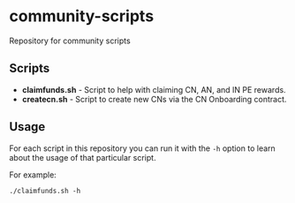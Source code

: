 # community-scripts

Repository for community scripts

## Scripts

* **claimfunds.sh** - Script to help with claiming CN, AN, and IN PE rewards.
* **createcn.sh** - Script to create new CNs via the CN Onboarding contract.

## Usage

For each script in this repository you can run it with the `-h` option to learn about the usage of that particular script.

For example:

```
./claimfunds.sh -h
```